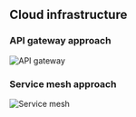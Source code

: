 Cloud infrastructure
--------------------


### API gateway approach

![API gateway][api-gw]


### Service mesh approach

![Service mesh][svc-mesh]




[api-gw]: ./gateway-approach.png
[svc-mesh]: ./mesh-approach.png
